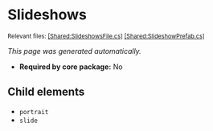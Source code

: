 # Slideshows
<sup>Relevant files: [[Shared:SlideshowsFile.cs]](https://github.com/Regalis11/Barotrauma/blob/master/Barotrauma/BarotraumaShared/SharedSource/ContentManagement/ContentFile/SlideshowsFile.cs) [[Shared:SlideshowPrefab.cs]](https://github.com/Regalis11/Barotrauma/blob/master/Barotrauma/BarotraumaShared/SharedSource/GameSession/SlideshowPrefab.cs)</sup>

*This page was generated automatically.*

- **Required by core package:** No



## Child elements
- `portrait`
- `slide`

